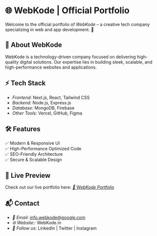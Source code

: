 # 🌐 WebKode | Official Portfolio

Welcome to the official portfolio of *WebKode* – a creative tech company specializing in web and app development. 🚀  

## 📌 About WebKode  
WebKode is a technology-driven company focused on delivering high-quality digital solutions. Our expertise lies in building sleek, scalable, and high-performance websites and applications.  

## ⚡ Tech Stack  
- *Frontend:* Next.js, React, Tailwind CSS  
- *Backend:* Node.js, Express.js  
- *Database:* MongoDB, Firebase  
- *Other Tools:* Vercel, GitHub, Figma  

## 🛠 Features  
✅ Modern & Responsive UI  
✅ High-Performance Optimized Code  
✅ SEO-Friendly Architecture  
✅ Secure & Scalable Design  

## 🚀 Live Preview  
Check out our live portfolio here: *[🔗 WebKode Portfolio](#)* 

 
## 📬 Contact  
- *📧 Email:* info.webkode@google.com  
- *🌐 Website::* WebKode.in  
- *📱 Follow us:* LinkedIn | Twitter | Instagram